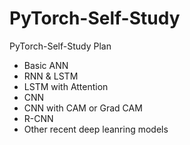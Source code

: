 # PyTorch-Self-Study
PyTorch-Self-Study Plan
 - Basic ANN
 - RNN & LSTM
 - LSTM with Attention
 - CNN
 - CNN with CAM or Grad CAM
 - R-CNN
 - Other recent deep leanring models 
